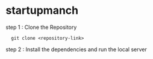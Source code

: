 # startupmanch

step 1 :
Clone the Repository 

      git clone <repository-link>
 
step 2 :
Install the dependencies and run the local server

